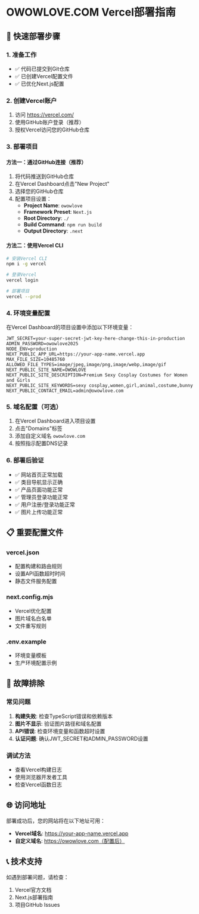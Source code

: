 # OWOWLOVE.COM Vercel部署指南

## 🚀 快速部署步骤

### 1. 准备工作
- ✅ 代码已提交到Git仓库
- ✅ 已创建Vercel配置文件
- ✅ 已优化Next.js配置

### 2. 创建Vercel账户
1. 访问 https://vercel.com/
2. 使用GitHub账户登录（推荐）
3. 授权Vercel访问您的GitHub仓库

### 3. 部署项目

#### 方法一：通过GitHub连接（推荐）
1. 将代码推送到GitHub仓库
2. 在Vercel Dashboard点击"New Project"
3. 选择您的GitHub仓库
4. 配置项目设置：
   - **Project Name**: `owowlove`
   - **Framework Preset**: `Next.js`
   - **Root Directory**: `./`
   - **Build Command**: `npm run build`
   - **Output Directory**: `.next`

#### 方法二：使用Vercel CLI
```bash
# 安装Vercel CLI
npm i -g vercel

# 登录Vercel
vercel login

# 部署项目
vercel --prod
```

### 4. 环境变量配置
在Vercel Dashboard的项目设置中添加以下环境变量：

```
JWT_SECRET=your-super-secret-jwt-key-here-change-this-in-production
ADMIN_PASSWORD=owowlove2025
NODE_ENV=production
NEXT_PUBLIC_APP_URL=https://your-app-name.vercel.app
MAX_FILE_SIZE=10485760
ALLOWED_FILE_TYPES=image/jpeg,image/png,image/webp,image/gif
NEXT_PUBLIC_SITE_NAME=OWOWLOVE
NEXT_PUBLIC_SITE_DESCRIPTION=Premium Sexy Cosplay Costumes for Women and Girls
NEXT_PUBLIC_SITE_KEYWORDS=sexy cosplay,women,girl,animal,costume,bunny
NEXT_PUBLIC_CONTACT_EMAIL=admin@owowlove.com
```

### 5. 域名配置（可选）
1. 在Vercel Dashboard进入项目设置
2. 点击"Domains"标签
3. 添加自定义域名 `owowlove.com`
4. 按照指示配置DNS记录

### 6. 部署后验证
- ✅ 网站首页正常加载
- ✅ 类目导航显示正确
- ✅ 产品页面功能正常
- ✅ 管理员登录功能正常
- ✅ 用户注册/登录功能正常
- ✅ 图片上传功能正常

## 📋 重要配置文件

### vercel.json
- 配置构建和路由规则
- 设置API函数超时时间
- 静态文件服务配置

### next.config.mjs
- Vercel优化配置
- 图片域名白名单
- 文件重写规则

### .env.example
- 环境变量模板
- 生产环境配置示例

## 🔧 故障排除

### 常见问题
1. **构建失败**: 检查TypeScript错误和依赖版本
2. **图片不显示**: 验证图片路径和域名配置
3. **API错误**: 检查环境变量和函数超时设置
4. **认证问题**: 确认JWT_SECRET和ADMIN_PASSWORD设置

### 调试方法
- 查看Vercel构建日志
- 使用浏览器开发者工具
- 检查Vercel函数日志

## 🌐 访问地址
部署成功后，您的网站将在以下地址可用：
- **Vercel域名**: https://your-app-name.vercel.app
- **自定义域名**: https://owowlove.com（配置后）

## 📞 技术支持
如遇到部署问题，请检查：
1. Vercel官方文档
2. Next.js部署指南
3. 项目GitHub Issues
